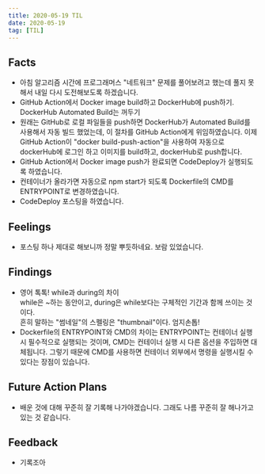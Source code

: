 ```yaml
---
title: 2020-05-19 TIL
date: 2020-05-19
tag: [TIL]
---
```


## Facts

- 아침 알고리즘 시간에 프로그래머스 "네트워크" 문제를 풀어보려고 했는데 풀지 못해서 내일 다시 도전해보도록 하겠습니다.
- GitHub Action에서 Docker image build하고 DockerHub에 push하기. DockerHub Automated Build는 꺼두기
- 원래는 GitHub로 로컬 파일들을 push하면 DockerHub가 Automated Build를 사용해서 자동 빌드 했었는데, 이 절차를 GitHub Action에게 위임하였습니다. 이제 GitHub Action이 "docker build-push-action"을 사용하여 자동으로 dockerHub에 로그인 하고 이미지를 build하고, dockerHub로 push합니다.
- GitHub Action에서 Docker image push가 완료되면 CodeDeploy가 실행되도록 하였습니다.
- 컨테이너가 올라가면 자동으로 npm start가 되도록 Dockerfile의 CMD를 ENTRYPOINT로 변경하였습니다.
- CodeDeploy 포스팅을 하였습니다.

## Feelings

- 포스팅 하나 제대로 해보니까 정말 뿌듯하네요. 보람 있었습니다.

## Findings

- 영어 톡톡! while과 during의 차이  
  while은 ~하는 동안이고, during은 while보다는 구체적인 기간과 함께 쓰이는 것이다.  
  흔히 말하는 "썸네일"의 스펠링은 "thumbnail"이다. 엄지손톱!
- Dockerfile의 ENTRYPOINT와 CMD의 차이는 ENTRYPOINT는 컨테이너 실행 시 필수적으로 실행되는 것이며, CMD는 컨테이너 실행 시 다른 옵션을 주입하면 대체됩니다. 그렇기 때문에 CMD를 사용하면 컨테이너 외부에서 명령을 실행시킬 수 있다는 장점이 있습니다.

## Future Action Plans

- 배운 것에 대해 꾸준히 잘 기록해 나가야겠습니다. 그래도 나름 꾸준히 잘 해나가고 있는 것 같습니다.

## Feedback

- 기록조아
